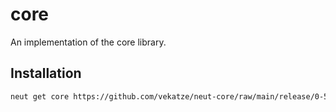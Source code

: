 # core

An implementation of the core library.

## Installation

```sh
neut get core https://github.com/vekatze/neut-core/raw/main/release/0-50-45.tar.zst
```
